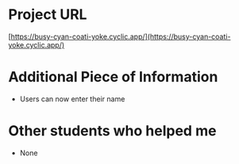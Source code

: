 # Project URL
[https://busy-cyan-coati-yoke.cyclic.app/](https://busy-cyan-coati-yoke.cyclic.app/)

# Additional Piece of Information
- Users can now enter their name

# Other students who helped me
- None